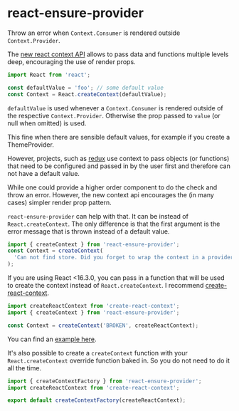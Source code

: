 # react-ensure-provider

Throw an error when `Context.Consumer` is rendered outside `Context.Provider`.

The [new react context API](https://github.com/reactjs/rfcs/blob/master/text/0002-new-version-of-context.md) allows to pass data and functions multiple levels deep, encouraging the use of render props.

```js
import React from 'react';

const defaultValue = 'foo'; // some default value
const Context = React.createContext(defaultValue);
```

`defaultValue` is used whenever a `Context.Consumer` is rendered outside of the respective `Context.Provider`. Otherwise the prop passed to `value` (or null when omitted) is used.

This fine when there are sensible default values, for example if you create a ThemeProvider.

However, projects, such as [redux](https://github.com/reactjs/react-redux/blob/master/docs/api.md#provider-store) use context to pass objects (or functions) that need to be configured and passed in by the user first and therefore can not have a default value.

While one could provide a higher order component to do the check and throw an error. However, the new context api encourages the (in many cases) simpler render prop pattern.

`react-ensure-provider` can help with that. It can be instead of `React.createContext`. The only difference is that the first argument is the error message that is thrown instead of a default value.

```js
import { createContext } from 'react-ensure-provider';
const Context = createContext(
  'Can not find store. Did you forget to wrap the context in a provider?'
);
```

If you are using React <16.3.0, you can pass in a function that will be used to create the context instead of `React.createContext`. I recommend [create-react-context](https://github.com/jamiebuilds/create-react-context).

```js
import createReactContext from 'create-react-context';
import { createContext } from 'react-ensure-provider';

const Context = createContext('BROKEN', createReactContext);
```

You can find an [example here](https://codesandbox.io/s/5486p929op).

It's also possible to create a `createContext` function with your `React.createContext` override function baked in. So you do not need to do it all the time.

```js
import { createContextFactory } from 'react-ensure-provider';
import createReactContext from 'create-react-context';

export default createContextFactory(createReactContext);
```
